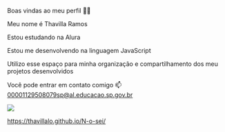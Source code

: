 Boas vindas ao meu perfil 💙💙 

Meu nome é Thavilla Ramos

Estou estudando na Alura

Estou me desenvolvendo na linguagem JavaScript

Utilizo esse espaço para minha organização e compartilhamento dos meu projetos desenvolvidos

 Você pode entrar em contato comigo 📫
00001129508079sp@al.educacao.sp.gov.br


![](https://media1.tenor.com/m/YM4XsLDUL2IAAAAC/adventure-time-jake.gif)

https://thavillalo.github.io/N-o-sei/
